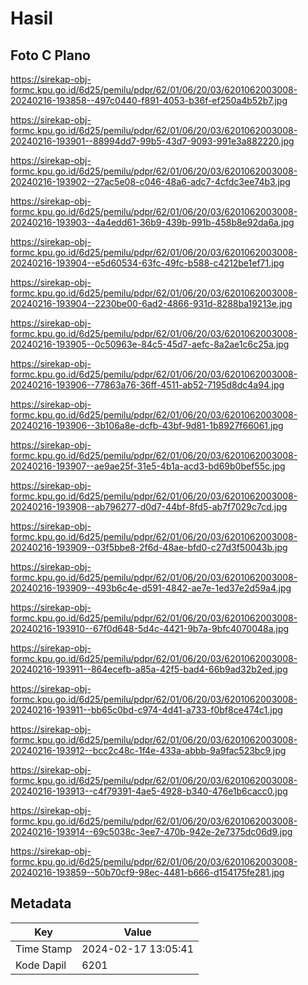 # Hasil

## Foto C Plano

https://sirekap-obj-formc.kpu.go.id/6d25/pemilu/pdpr/62/01/06/20/03/6201062003008-20240216-193858--497c0440-f891-4053-b36f-ef250a4b52b7.jpg

https://sirekap-obj-formc.kpu.go.id/6d25/pemilu/pdpr/62/01/06/20/03/6201062003008-20240216-193901--88994dd7-99b5-43d7-9093-991e3a882220.jpg

https://sirekap-obj-formc.kpu.go.id/6d25/pemilu/pdpr/62/01/06/20/03/6201062003008-20240216-193902--27ac5e08-c046-48a6-adc7-4cfdc3ee74b3.jpg

https://sirekap-obj-formc.kpu.go.id/6d25/pemilu/pdpr/62/01/06/20/03/6201062003008-20240216-193903--4a4edd61-36b9-439b-991b-458b8e92da6a.jpg

https://sirekap-obj-formc.kpu.go.id/6d25/pemilu/pdpr/62/01/06/20/03/6201062003008-20240216-193904--e5d60534-63fc-49fc-b588-c4212be1ef71.jpg

https://sirekap-obj-formc.kpu.go.id/6d25/pemilu/pdpr/62/01/06/20/03/6201062003008-20240216-193904--2230be00-6ad2-4866-931d-8288ba19213e.jpg

https://sirekap-obj-formc.kpu.go.id/6d25/pemilu/pdpr/62/01/06/20/03/6201062003008-20240216-193905--0c50963e-84c5-45d7-aefc-8a2ae1c6c25a.jpg

https://sirekap-obj-formc.kpu.go.id/6d25/pemilu/pdpr/62/01/06/20/03/6201062003008-20240216-193906--77863a76-36ff-4511-ab52-7195d8dc4a94.jpg

https://sirekap-obj-formc.kpu.go.id/6d25/pemilu/pdpr/62/01/06/20/03/6201062003008-20240216-193906--3b106a8e-dcfb-43bf-9d81-1b8927f66061.jpg

https://sirekap-obj-formc.kpu.go.id/6d25/pemilu/pdpr/62/01/06/20/03/6201062003008-20240216-193907--ae9ae25f-31e5-4b1a-acd3-bd69b0bef55c.jpg

https://sirekap-obj-formc.kpu.go.id/6d25/pemilu/pdpr/62/01/06/20/03/6201062003008-20240216-193908--ab796277-d0d7-44bf-8fd5-ab7f7029c7cd.jpg

https://sirekap-obj-formc.kpu.go.id/6d25/pemilu/pdpr/62/01/06/20/03/6201062003008-20240216-193909--03f5bbe8-2f6d-48ae-bfd0-c27d3f50043b.jpg

https://sirekap-obj-formc.kpu.go.id/6d25/pemilu/pdpr/62/01/06/20/03/6201062003008-20240216-193909--493b6c4e-d591-4842-ae7e-1ed37e2d59a4.jpg

https://sirekap-obj-formc.kpu.go.id/6d25/pemilu/pdpr/62/01/06/20/03/6201062003008-20240216-193910--67f0d648-5d4c-4421-9b7a-9bfc4070048a.jpg

https://sirekap-obj-formc.kpu.go.id/6d25/pemilu/pdpr/62/01/06/20/03/6201062003008-20240216-193911--864ecefb-a85a-42f5-bad4-66b9ad32b2ed.jpg

https://sirekap-obj-formc.kpu.go.id/6d25/pemilu/pdpr/62/01/06/20/03/6201062003008-20240216-193911--bb65c0bd-c974-4d41-a733-f0bf8ce474c1.jpg

https://sirekap-obj-formc.kpu.go.id/6d25/pemilu/pdpr/62/01/06/20/03/6201062003008-20240216-193912--bcc2c48c-1f4e-433a-abbb-9a9fac523bc9.jpg

https://sirekap-obj-formc.kpu.go.id/6d25/pemilu/pdpr/62/01/06/20/03/6201062003008-20240216-193913--c4f79391-4ae5-4928-b340-476e1b6cacc0.jpg

https://sirekap-obj-formc.kpu.go.id/6d25/pemilu/pdpr/62/01/06/20/03/6201062003008-20240216-193914--69c5038c-3ee7-470b-942e-2e7375dc06d9.jpg

https://sirekap-obj-formc.kpu.go.id/6d25/pemilu/pdpr/62/01/06/20/03/6201062003008-20240216-193859--50b70cf9-98ec-4481-b666-d154175fe281.jpg


## Metadata

| Key        | Value               |
| ---------- | ------------------- |
| Time Stamp | 2024-02-17 13:05:41 |
| Kode Dapil | 6201                |



